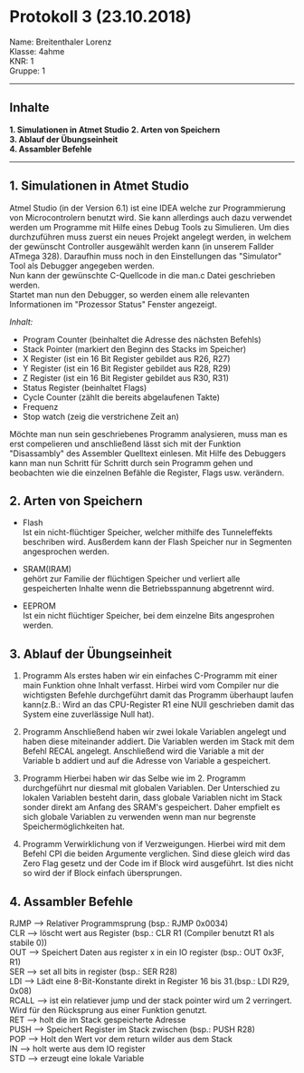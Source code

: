 # Protokoll 3 (23.10.2018)

Name: Breitenthaler Lorenz  
Klasse: 4ahme  
KNR: 1  
Gruppe: 1

---
## Inhalte

**1. Simulationen in Atmet Studio** 
**2. Arten von Speichern**  
**3. Ablauf der Übungseinheit**  
**4. Assambler Befehle**  

--- 

## 1. Simulationen in Atmet Studio

Atmel Studio (in der Version 6.1) ist eine IDEA welche zur Programmierung von Microcontrolern benutzt wird. Sie kann allerdings auch dazu verwendet werden um Programme mit Hilfe eines Debug Tools zu Simulieren. 
Um dies durchzuführen muss zuerst ein neues Projekt angelegt werden, in welchem  der gewünscht Controller ausgewählt werden kann (in unserem Fallder ATmega 328). Daraufhin muss noch in den Einstellungen das "Simulator" Tool als Debugger angegeben werden.  
Nun kann der gewünschte C-Quellcode in die man.c Datei geschrieben werden.  
Startet man nun den Debugger, so werden einem alle relevanten Informationen im "Prozessor Status" Fenster angezeigt.  

_Inhalt:_
 - Program Counter (beinhaltet die Adresse des nächsten Befehls)
 - Stack Pointer (markiert den Beginn des Stacks im Speicher) 
 - X Register (ist ein 16 Bit Register gebildet aus R26, R27)
 - Y Register (ist ein 16 Bit Register gebildet aus R28, R29)
 - Z Register (ist ein 16 Bit Register gebildet aus R30, R31)
 - Status Register (beinhaltet Flags)
 - Cycle Counter (zählt die bereits abgelaufenen Takte)
 - Frequenz
 - Stop watch (zeig die verstrichene Zeit an)

Möchte man nun sein geschriebenes Programm analysieren, muss man es erst compelieren und anschließend lässt sich mit der Funktion "Disassambly"  des Assembler Quelltext einlesen. Mit Hilfe des Debuggers kann man nun Schritt für Schritt durch sein Programm gehen und beobachten wie die einzelnen Befähle die Register, Flags usw. verändern. 

## 2. Arten von Speichern

- Flash  
Ist ein nicht-flüchtiger Speicher, welcher mithilfe des Tunneleffekts beschriben wird. Ausßerdem kann der Flash Speicher nur in Segmenten angesprochen werden.  

- SRAM(IRAM)  
gehört zur Familie der flüchtigen Speicher und verliert alle gespeicherten Inhalte wenn die Betriebsspannung abgetrennt wird.

- EEPROM  
Ist ein nicht flüchtiger Speicher, bei dem einzelne Bits angesprohen werden.  

## 3. Ablauf der Übungseinheit

1. Programm
Als erstes haben wir ein einfaches C-Programm mit einer main Funktion ohne Inhalt verfasst. Hirbei wird vom Compiler nur die wichtigsten Befehle durchgeführt damit das Programm überhaupt laufen kann(z.B.: Wird an das CPU-Register R1 eine NUll geschrieben damit das System eine zuverlässige Null hat).

2. Programm
Anschließend haben wir zwei lokale Variablen angelegt und haben diese miteinander addiert. Die Variablen werden im Stack mit dem Befehl RECAL angelegt. Anschließend wird die Variable a mit der Variable b addiert und auf die Adresse von Variable a gespeichert. 

3. Programm
Hierbei haben wir das Selbe wie im 2. Programm durchgeführt nur diesmal mit globalen Variablen. Der Unterschied zu lokalen Variablen besteht darin, dass globale Variablen nicht im Stack sonder direkt am Anfang des SRAM's gespeichert. Daher empfielt es sich globale Variablen zu verwenden wenn man nur begrenste Speichermöglichkeiten hat.  

4. Programm 
Verwirklichung von if Verzweigungen. Hierbei wird mit dem Befehl CPI die beiden Argumente verglichen. Sind diese gleich wird das Zero Flag gesetz und der Code im if Block wird ausgeführt. Ist dies nicht so wird der if Block einfach übersprungen.  

## 4. Assambler Befehle 

RJMP --> Relativer Programmsprung (bsp.: RJMP 0x0034)  
CLR --> löscht wert aus Register (bsp.: CLR R1 (Compiler benutzt R1 als stabile 0))  
OUT —> Speichert Daten aus register x in ein IO register (bsp.: OUT 0x3F, R1)  
SER —> set all bits in register (bsp.: SER R28)  
LDI —> Lädt eine 8-Bit-Konstante direkt in Register 16 bis 31.(bsp.: LDI R29, 0x08)  
RCALL —> ist ein relatiever jump und der stack pointer wird um 2 verringert. Wird für den Rücksprung aus einer Funktion genutzt.   
RET —> holt die im Stack gespeicherte Adresse  
PUSH —> Speichert Register im Stack zwischen (bsp.: PUSH R28)  
POP —> Holt den Wert vor dem return wilder aus dem Stack  
IN —> holt werte aus dem IO register  
STD —> erzeugt eine lokale Variable
